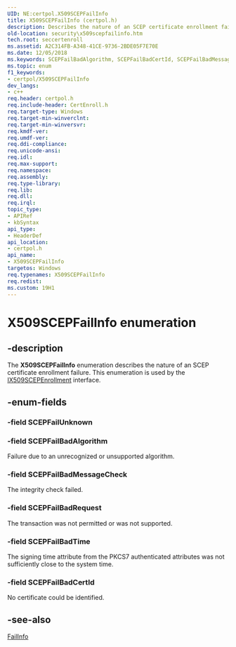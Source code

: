 ```yaml
---
UID: NE:certpol.X509SCEPFailInfo
title: X509SCEPFailInfo (certpol.h)
description: Describes the nature of an SCEP certificate enrollment failure.
old-location: security\x509scepfailinfo.htm
tech.root: seccertenroll
ms.assetid: A2C314FB-A348-41CE-9736-2BDE05F7E70E
ms.date: 12/05/2018
ms.keywords: SCEPFailBadAlgorithm, SCEPFailBadCertId, SCEPFailBadMessageCheck, SCEPFailBadRequest, SCEPFailBadTime, X509SCEPFailInfo, X509SCEPFailInfo enumeration [Security], certpol/SCEPFailBadAlgorithm, certpol/SCEPFailBadCertId, certpol/SCEPFailBadMessageCheck, certpol/SCEPFailBadRequest, certpol/SCEPFailBadTime, certpol/X509SCEPFailInfo, security.x509scepfailinfo
ms.topic: enum
f1_keywords:
- certpol/X509SCEPFailInfo
dev_langs:
- c++
req.header: certpol.h
req.include-header: CertEnroll.h
req.target-type: Windows
req.target-min-winverclnt: 
req.target-min-winversvr: 
req.kmdf-ver: 
req.umdf-ver: 
req.ddi-compliance: 
req.unicode-ansi: 
req.idl: 
req.max-support: 
req.namespace: 
req.assembly: 
req.type-library: 
req.lib: 
req.dll: 
req.irql: 
topic_type:
- APIRef
- kbSyntax
api_type:
- HeaderDef
api_location:
- certpol.h
api_name:
- X509SCEPFailInfo
targetos: Windows
req.typenames: X509SCEPFailInfo
req.redist: 
ms.custom: 19H1
---
```


# X509SCEPFailInfo enumeration


## -description


The <b>X509SCEPFailInfo</b> enumeration   describes the nature of an SCEP certificate enrollment failure. This enumeration is used by the <a href="https://docs.microsoft.com/windows/desktop/api/certenroll/nn-certenroll-ix509scepenrollment">IX509SCEPEnrollment</a> interface.


## -enum-fields




### -field SCEPFailUnknown


### -field SCEPFailBadAlgorithm

Failure due to an unrecognized or unsupported algorithm.


### -field SCEPFailBadMessageCheck

The integrity check failed.


### -field SCEPFailBadRequest

The transaction was not permitted or was not supported.


### -field SCEPFailBadTime

The signing time attribute from the PKCS7 authenticated attributes was not sufficiently close to the system time.


### -field SCEPFailBadCertId

No certificate could be identified.


## -see-also




<a href="https://docs.microsoft.com/windows/desktop/api/certenroll/nf-certenroll-ix509scepenrollment-get_failinfo">FailInfo</a>
 

 

